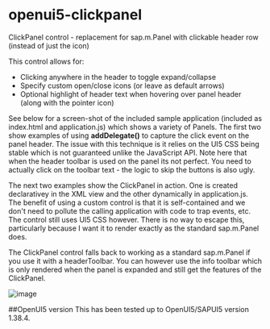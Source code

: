 # openui5-clickpanel
ClickPanel control - replacement for sap.m.Panel with clickable header row (instead of just the icon)

This control allows for:
+ Clicking anywhere in the header to toggle expand/collapse
+ Specify custom open/close icons (or leave as default arrows)
+ Optional highlight of header text when hovering over panel header (along with the pointer icon)

See below for a screen-shot of the included sample application (included as index.html and application.js) which shows a variety of Panels. The first two show examples of using **addDelegate()** to capture the click event on the panel header. The issue with this technique is it relies on the UI5 CSS being stable which is not guaranteed unlike the JavaScript API.
Note here that when the header toolbar is used on the panel its not perfect. You need to actually click on the toolbar text - the logic to skip the buttons is also ugly.

The next two examples show the ClickPanel in action. One is created declarativey in the XML view and the other dynamically in application.js. The benefit of using a custom control is that it is self-contained and we don't need to pollute the calling application with code to trap events, etc.
The control still uses UI5 CSS however. There is no way to escape this, particularly because I want it to render exactly as the standard sap.m.Panel does.

The ClickPanel control falls back to working as a standard sap.m.Panel if you use it with a headerToolbar. You can however use the info toolbar which is only rendered when the panel is expanded and still get the features of the ClickPanel.

![image](https://cloud.githubusercontent.com/assets/1317161/16406095/8d2321c0-3d3e-11e6-818c-4b2880de72c7.png)

##OpenUI5 version
This has been tested up to OpenUI5/SAPUI5 version 1.38.4.
